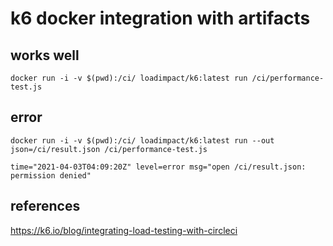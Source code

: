 # k6 docker integration with artifacts
## works well
```
docker run -i -v $(pwd):/ci/ loadimpact/k6:latest run /ci/performance-test.js
```

## error

```
docker run -i -v $(pwd):/ci/ loadimpact/k6:latest run --out json=/ci/result.json /ci/performance-test.js
```

`time="2021-04-03T04:09:20Z" level=error msg="open /ci/result.json: permission denied"`

## references

https://k6.io/blog/integrating-load-testing-with-circleci
